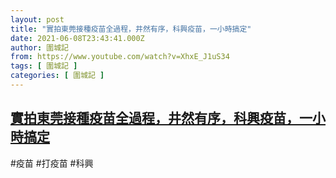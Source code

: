 ```yaml
---
layout: post
title: "實拍東莞接種疫苗全過程，井然有序，科興疫苗，一小時搞定"
date: 2021-06-08T23:43:41.000Z
author: 圍城記
from: https://www.youtube.com/watch?v=XhxE_J1uS34
tags: [ 圍城記 ]
categories: [ 圍城記 ]
---
```

<!--1623195821000-->
[實拍東莞接種疫苗全過程，井然有序，科興疫苗，一小時搞定](https://www.youtube.com/watch?v=XhxE_J1uS34)
------

<div>
#疫苗 #打疫苗 #科興
</div>
